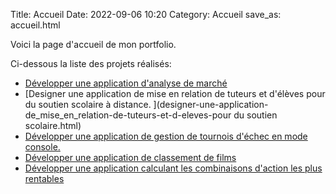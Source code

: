 Title: Accueil
Date: 2022-09-06 10:20
Category: Accueil
save_as: accueil.html

Voici la page d'accueil de mon portfolio.

Ci-dessous la liste des projets réalisés: 

- [Développer une application d'analyse de marché](developper-une-application-d-analyse-de-marche.html)
- [Designer une application de mise en relation de tuteurs et d'élèves pour du soutien scolaire à distance. ](designer-une-application-de_mise_en_relation-de-tuteurs-et-d-eleves-pour du soutien scolaire.html)
- [Développer une application de gestion de tournois d'échec en mode console. ](developper-une-application-de-gestion-de-tournois-dechecs.html)
- [Développer une application de classement de films ](developper-une-application-de-classement-de-films.html)
- [Développer une application calculant les combinaisons d'action les plus rentables](developper-une-application-calculant-les-combinaisons-d-actions-les-plus-rentables.html)